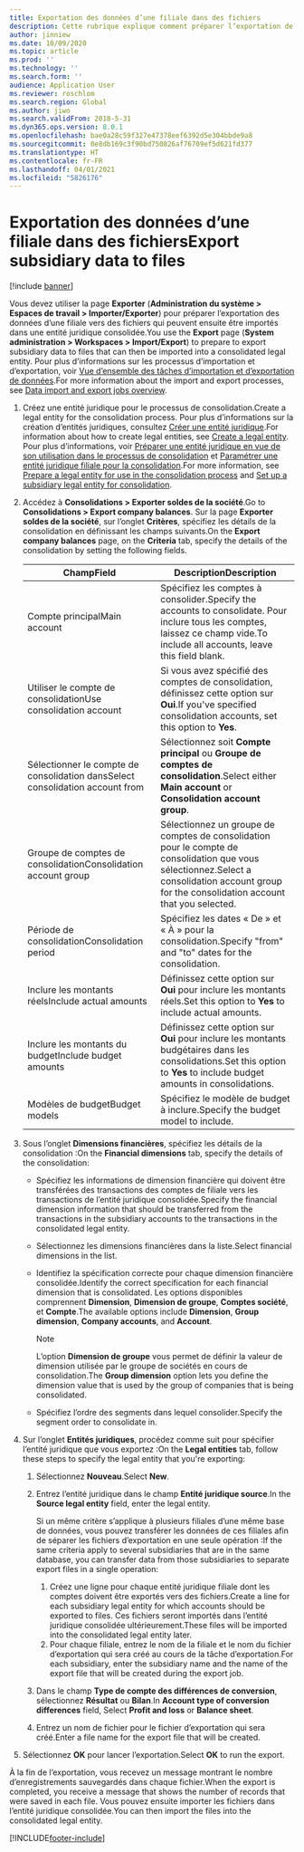 ```yaml
---
title: Exportation des données d’une filiale dans des fichiers
description: Cette rubrique explique comment préparer l’exportation de données à partir de Microsoft Dynamics 365 Finance et comment les importer dans une entité juridique consolidée.
author: jinniew
ms.date: 10/09/2020
ms.topic: article
ms.prod: ''
ms.technology: ''
ms.search.form: ''
audience: Application User
ms.reviewer: roschlom
ms.search.region: Global
ms.author: jiwo
ms.search.validFrom: 2018-5-31
ms.dyn365.ops.version: 8.0.1
ms.openlocfilehash: bae0a28c59f327e47378eef6392d5e304bbde9a8
ms.sourcegitcommit: 0e8db169c3f90bd750826af76709ef5d621fd377
ms.translationtype: HT
ms.contentlocale: fr-FR
ms.lasthandoff: 04/01/2021
ms.locfileid: "5826176"
---
```

# <a name="export-subsidiary-data-to-files"></a><span data-ttu-id="8ab5e-103">Exportation des données d’une filiale dans des fichiers</span><span class="sxs-lookup"><span data-stu-id="8ab5e-103">Export subsidiary data to files</span></span>

[!include [banner](../includes/banner.md)]

<span data-ttu-id="8ab5e-104">Vous devez utiliser la page **Exporter** (**Administration du système \> Espaces de travail \> Importer/Exporter**) pour préparer l’exportation des données d’une filiale vers des fichiers qui peuvent ensuite être importés dans une entité juridique consolidée.</span><span class="sxs-lookup"><span data-stu-id="8ab5e-104">You use the **Export** page (**System administration \> Workspaces \> Import/Export**) to prepare to export subsidiary data to files that can then be imported into a consolidated legal entity.</span></span> <span data-ttu-id="8ab5e-105">Pour plus d’informations sur les processus d’importation et d’exportation, voir [Vue d’ensemble des tâches d’importation et d’exportation de données](../../fin-ops-core/dev-itpro/data-entities/data-import-export-job.md).</span><span class="sxs-lookup"><span data-stu-id="8ab5e-105">For more information about the import and export processes, see [Data import and export jobs overview](../../fin-ops-core/dev-itpro/data-entities/data-import-export-job.md).</span></span>

1. <span data-ttu-id="8ab5e-106">Créez une entité juridique pour le processus de consolidation.</span><span class="sxs-lookup"><span data-stu-id="8ab5e-106">Create a legal entity for the consolidation process.</span></span> <span data-ttu-id="8ab5e-107">Pour plus d’informations sur la création d’entités juridiques, consultez [Créer une entité juridique](../../fin-ops-core/fin-ops/organization-administration/tasks/create-legal-entity.md).</span><span class="sxs-lookup"><span data-stu-id="8ab5e-107">For information about how to create legal entities, see [Create a legal entity](../../fin-ops-core/fin-ops/organization-administration/tasks/create-legal-entity.md).</span></span> <span data-ttu-id="8ab5e-108">Pour plus d’informations, voir [Préparer une entité juridique en vue de son utilisation dans le processus de consolidation](prepare-company-for-consolidation.md) et [Paramétrer une entité juridique filiale pour la consolidation](set-up-subsidiary-company-for-consolidation.md).</span><span class="sxs-lookup"><span data-stu-id="8ab5e-108">For more information, see [Prepare a legal entity for use in the consolidation process](prepare-company-for-consolidation.md) and [Set up a subsidiary legal entity for consolidation](set-up-subsidiary-company-for-consolidation.md).</span></span> 

2. <span data-ttu-id="8ab5e-109">Accédez à **Consolidations \> Exporter soldes de la société**.</span><span class="sxs-lookup"><span data-stu-id="8ab5e-109">Go to **Consolidations \> Export company balances**.</span></span> <span data-ttu-id="8ab5e-110">Sur la page **Exporter soldes de la société**, sur l’onglet **Critères**, spécifiez les détails de la consolidation en définissant les champs suivants.</span><span class="sxs-lookup"><span data-stu-id="8ab5e-110">On the **Export company balances** page, on the **Criteria** tab, specify the details of the consolidation by setting the following fields.</span></span>

    | <span data-ttu-id="8ab5e-111">Champ</span><span class="sxs-lookup"><span data-stu-id="8ab5e-111">Field</span></span>                             | <span data-ttu-id="8ab5e-112">Description</span><span class="sxs-lookup"><span data-stu-id="8ab5e-112">Description</span></span> |
    |-----------------------------------|-------|
    | <span data-ttu-id="8ab5e-113">Compte principal</span><span class="sxs-lookup"><span data-stu-id="8ab5e-113">Main account</span></span>                      | <span data-ttu-id="8ab5e-114">Spécifiez les comptes à consolider.</span><span class="sxs-lookup"><span data-stu-id="8ab5e-114">Specify the accounts to consolidate.</span></span> <span data-ttu-id="8ab5e-115">Pour inclure tous les comptes, laissez ce champ vide.</span><span class="sxs-lookup"><span data-stu-id="8ab5e-115">To include all accounts, leave this field blank.</span></span> |
    | <span data-ttu-id="8ab5e-116">Utiliser le compte de consolidation</span><span class="sxs-lookup"><span data-stu-id="8ab5e-116">Use consolidation account</span></span>         | <span data-ttu-id="8ab5e-117">Si vous avez spécifié des comptes de consolidation, définissez cette option sur **Oui**.</span><span class="sxs-lookup"><span data-stu-id="8ab5e-117">If you've specified consolidation accounts, set this option to **Yes**.</span></span> |
    | <span data-ttu-id="8ab5e-118">Sélectionner le compte de consolidation dans</span><span class="sxs-lookup"><span data-stu-id="8ab5e-118">Select consolidation account from</span></span> | <span data-ttu-id="8ab5e-119">Sélectionnez soit **Compte principal** ou **Groupe de comptes de consolidation**.</span><span class="sxs-lookup"><span data-stu-id="8ab5e-119">Select either **Main account** or **Consolidation account group**.</span></span> |
    | <span data-ttu-id="8ab5e-120">Groupe de comptes de consolidation</span><span class="sxs-lookup"><span data-stu-id="8ab5e-120">Consolidation account group</span></span>       | <span data-ttu-id="8ab5e-121">Sélectionnez un groupe de comptes de consolidation pour le compte de consolidation que vous sélectionnez.</span><span class="sxs-lookup"><span data-stu-id="8ab5e-121">Select a consolidation account group for the consolidation account that you selected.</span></span> |
    | <span data-ttu-id="8ab5e-122">Période de consolidation</span><span class="sxs-lookup"><span data-stu-id="8ab5e-122">Consolidation period</span></span>              | <span data-ttu-id="8ab5e-123">Spécifiez les dates « De » et « À » pour la consolidation.</span><span class="sxs-lookup"><span data-stu-id="8ab5e-123">Specify "from" and "to" dates for the consolidation.</span></span> |
    | <span data-ttu-id="8ab5e-124">Inclure les montants réels</span><span class="sxs-lookup"><span data-stu-id="8ab5e-124">Include actual amounts</span></span>            | <span data-ttu-id="8ab5e-125">Définissez cette option sur **Oui** pour inclure les montants réels.</span><span class="sxs-lookup"><span data-stu-id="8ab5e-125">Set this option to **Yes** to include actual amounts.</span></span> |
    | <span data-ttu-id="8ab5e-126">Inclure les montants du budget</span><span class="sxs-lookup"><span data-stu-id="8ab5e-126">Include budget amounts</span></span>            | <span data-ttu-id="8ab5e-127">Définissez cette option sur **Oui** pour inclure les montants budgétaires dans les consolidations.</span><span class="sxs-lookup"><span data-stu-id="8ab5e-127">Set this option to **Yes** to include budget amounts in consolidations.</span></span> |
    | <span data-ttu-id="8ab5e-128">Modèles de budget</span><span class="sxs-lookup"><span data-stu-id="8ab5e-128">Budget models</span></span>                     | <span data-ttu-id="8ab5e-129">Spécifiez le modèle de budget à inclure.</span><span class="sxs-lookup"><span data-stu-id="8ab5e-129">Specify the budget model to include.</span></span> |

3. <span data-ttu-id="8ab5e-130">Sous l’onglet **Dimensions financières**, spécifiez les détails de la consolidation :</span><span class="sxs-lookup"><span data-stu-id="8ab5e-130">On the **Financial dimensions** tab, specify the details of the consolidation:</span></span>

    - <span data-ttu-id="8ab5e-131">Spécifiez les informations de dimension financière qui doivent être transférées des transactions des comptes de filiale vers les transactions de l’entité juridique consolidée.</span><span class="sxs-lookup"><span data-stu-id="8ab5e-131">Specify the financial dimension information that should be transferred from the transactions in the subsidiary accounts to the transactions in the consolidated legal entity.</span></span>
    - <span data-ttu-id="8ab5e-132">Sélectionnez les dimensions financières dans la liste.</span><span class="sxs-lookup"><span data-stu-id="8ab5e-132">Select financial dimensions in the list.</span></span>
    - <span data-ttu-id="8ab5e-133">Identifiez la spécification correcte pour chaque dimension financière consolidée.</span><span class="sxs-lookup"><span data-stu-id="8ab5e-133">Identify the correct specification for each financial dimension that is consolidated.</span></span> <span data-ttu-id="8ab5e-134">Les options disponibles comprennent **Dimension**, **Dimension de groupe**, **Comptes société**, et **Compte**.</span><span class="sxs-lookup"><span data-stu-id="8ab5e-134">The available options include **Dimension**, **Group dimension**, **Company accounts**, and **Account**.</span></span>

        > [!NOTE]
        > <span data-ttu-id="8ab5e-135">L’option **Dimension de groupe** vous permet de définir la valeur de dimension utilisée par le groupe de sociétés en cours de consolidation.</span><span class="sxs-lookup"><span data-stu-id="8ab5e-135">The **Group dimension** option lets you define the dimension value that is used by the group of companies that is being consolidated.</span></span>

    - <span data-ttu-id="8ab5e-136">Spécifiez l’ordre des segments dans lequel consolider.</span><span class="sxs-lookup"><span data-stu-id="8ab5e-136">Specify the segment order to consolidate in.</span></span>

4. <span data-ttu-id="8ab5e-137">Sur l’onglet **Entités juridiques**, procédez comme suit pour spécifier l’entité juridique que vous exportez :</span><span class="sxs-lookup"><span data-stu-id="8ab5e-137">On the **Legal entities** tab, follow these steps to specify the legal entity that you're exporting:</span></span>

    1. <span data-ttu-id="8ab5e-138">Sélectionnez **Nouveau**.</span><span class="sxs-lookup"><span data-stu-id="8ab5e-138">Select **New**.</span></span>
    2. <span data-ttu-id="8ab5e-139">Entrez l’entité juridique dans le champ **Entité juridique source**.</span><span class="sxs-lookup"><span data-stu-id="8ab5e-139">In the **Source legal entity** field, enter the legal entity.</span></span>

        <span data-ttu-id="8ab5e-140">Si un même critère s’applique à plusieurs filiales d’une même base de données, vous pouvez transférer les données de ces filiales afin de séparer les fichiers d’exportation en une seule opération :</span><span class="sxs-lookup"><span data-stu-id="8ab5e-140">If the same criteria apply to several subsidiaries that are in the same database, you can transfer data from those subsidiaries to separate export files in a single operation:</span></span>

        1. <span data-ttu-id="8ab5e-141">Créez une ligne pour chaque entité juridique filiale dont les comptes doivent être exportés vers des fichiers.</span><span class="sxs-lookup"><span data-stu-id="8ab5e-141">Create a line for each subsidiary legal entity for which accounts should be exported to files.</span></span> <span data-ttu-id="8ab5e-142">Ces fichiers seront importés dans l’entité juridique consolidée ultérieurement.</span><span class="sxs-lookup"><span data-stu-id="8ab5e-142">These files will be imported into the consolidated legal entity later.</span></span>
        2. <span data-ttu-id="8ab5e-143">Pour chaque filiale, entrez le nom de la filiale et le nom du fichier d’exportation qui sera créé au cours de la tâche d’exportation.</span><span class="sxs-lookup"><span data-stu-id="8ab5e-143">For each subsidiary, enter the subsidiary name and the name of the export file that will be created during the export job.</span></span>

    3. <span data-ttu-id="8ab5e-144">Dans le champ **Type de compte des différences de conversion**, sélectionnez **Résultat** ou **Bilan**.</span><span class="sxs-lookup"><span data-stu-id="8ab5e-144">In **Account type of conversion differences** field, Select **Profit and loss** or **Balance sheet**.</span></span>
    4. <span data-ttu-id="8ab5e-145">Entrez un nom de fichier pour le fichier d’exportation qui sera créé.</span><span class="sxs-lookup"><span data-stu-id="8ab5e-145">Enter a file name for the export file that will be created.</span></span>

5. <span data-ttu-id="8ab5e-146">Sélectionnez **OK** pour lancer l’exportation.</span><span class="sxs-lookup"><span data-stu-id="8ab5e-146">Select **OK** to run the export.</span></span>

<span data-ttu-id="8ab5e-147">À la fin de l’exportation, vous recevez un message montrant le nombre d’enregistrements sauvegardés dans chaque fichier.</span><span class="sxs-lookup"><span data-stu-id="8ab5e-147">When the export is completed, you receive a message that shows the number of records that were saved in each file.</span></span> <span data-ttu-id="8ab5e-148">Vous pouvez ensuite importer les fichiers dans l’entité juridique consolidée.</span><span class="sxs-lookup"><span data-stu-id="8ab5e-148">You can then import the files into the consolidated legal entity.</span></span>


[!INCLUDE[footer-include](../../includes/footer-banner.md)]